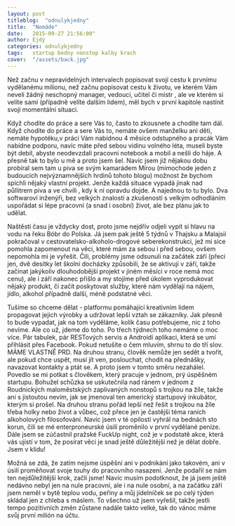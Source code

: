 ```yaml
---
layout: post
titleblog:  "odnulykjedny"
title:  "Nomáde"
date:   2015-09-27 21:56:00"
author: Ejdý
categories: odnulykjedny
tags:	startup bedny nonstop kalby krach
cover:  "/assets/back.jpg"
---
```


Než začnu v nepravidelných intervalech popisovat svojí cestu k prvnímu vydělanému milionu, než začnu popisovat cestu k životu, ve kterém Vám nevelí žádný neschopný manager, vedoucí, učitel či mistr , ale ve kterém si velíte sami (případně velíte dalším lidem), měl bych v první kapitole nastínit svojí momentální situaci.


Když chodíte do práce a sere Vás to, často to zkousnete a chodíte tam dál. Když chodíte do práce a sere Vás to, nemáte ovšem manželku ani děti, nemáte hypotéku,v práci Vám nabídnou 4 měsíce odstupného a pracák Vám nabídne podporu, navíc máte před sebou vidinu volného léta, museli byste být debil, abyste neodevzdali pracovní notebook a mobil a nešli do háje. A přesně tak to bylo u mě a proto jsem šel. Navíc jsem již nějakou dobu probíral sem tam u piva se svým kamarádem Mírou (mimochode jeden z budoucích nejvýznamnějších hrdinů tohoto blogu) možnost že bychom spíchli nějaký vlastní projekt. Jenže každá situace vypadá jinak nad půllitrem piva a ve chvíli , kdy k ní opravdu dojde. A najednou to tu bylo. Dva softwaroví inženýři, bez velkých znalostí a zkušeností s velkým odhodláním uspořádat si lépe pracovní (a snad i osobní) život, ale bez plánu jak to udělat.


Naštěstí času je vždycky dost, proto jsme nejdřív odjeli vypít si hlavu na vodu na řeku Bóbr do Polska. Já jsem pak ještě 5 týdnů v Thajsku a Malajsii pokračoval v cestovatelsko-alkoholo-drogové seberekonstrukci, jež mi sice pomohla zapomenout na věci, které mám za sebou i před sebou, ovšem nepomohla mi je vyřešit. Čili, problémy jsme odsunuli na začátek září (přeci jen, dvě desítky let školní docházky způsobili, že se aktivuji v září, takže začínat jakýkoliv dlouhodobější projekt v jiném měsíci v roce nemá moc cenu), ale i září nakonec přišlo a my stojíme před úkolem vyprodukovat nějaký produkt, či začít poskytovat služby, které nám vydělají na nájem, jídlo, alkohol případně další, méně podstatné věci.

Tušíme so chceme dělat - platformu pomáhající kreativním lidem propagovat jejich výrobky a udržovat lepší vztah se zákazníky. Jak přesně to bude vypadat, jak na tom vyděláme, kolik času potřebujeme, nic z toho nevíme. Ale co už, jdeme do toho. Po třech týdnech toho nemáme o moc více. Pár tabulek, pár RESTových servis a Androidí aplikaci, která se umí přihlásit přes Facebook. Pokud netušíte o čem mluvím, shrnu to do tří slov. MÁME VLASTNĚ PRD. Na druhou stranu, člověk nemůže jen sedět a tvořit, ale pokud chce uspět, musí jít ven, poslouchat, chodit na přednášky, navazovat kontakty a ptát se. A proto jsem v tomto směru nezahálel. Povedlo se mi potkat s člověkem, který pracuje v jednom, prý úspěšném startupu. Bohužel schůzka se uskutečnila nad ránem v jednom z Roudnických maloměstských zaplivaných nonstopů s trojkou na žíle, takže ani s jistoutou nevím, jak se jmenoval ten americký startupový inkubátor, kterým si prošel. Na druhou stranu pořád lepší než řešit s trojkou na žíle třeba holky nebo život a vůbec, což přece jen je častější téma raních alkoholových filosofování. Navíc jsem v té opilosti vyhrál na bednách sto korun, čili se mé enterproneurské úsilí proměnilo v první vydělané peníze. Dále jsem se zúčastnil pražské FuckUp night, což je v podstatě akce, která vás ujistí v tom, že posírat věci je snad ještě důležitější než je dělat dobře. Jsem v klidu!


Možná se zdá, že zatím nejsme úspěšní ani v podnikání jako takovém, ani v úsilí proměňovat svoje touhy do pracovního nasazení. Jenže podařil se nám ten nejdůležitější krok, začli jsme! Navíc musím podotknout, že já jsem ještě nedávno nebyl jen na nule pracovní, ale i na nule osobní, a na začátku září jsem neměl v bytě teplou vodu, peřiny a můj jídelníček se po celý týden skládal jen z chleba s máslem. To všechno už jsem vyřešil, takže jestli tempo pozitivních změn zůstane nadále takto velké, tak do vánoc máme svůj první milión na účtu.  
